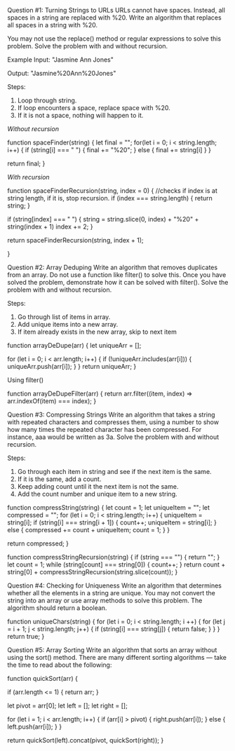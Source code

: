 Question #1: Turning Strings to URLs
URLs cannot have spaces. Instead, all spaces in a string are replaced with %20. Write an algorithm that replaces all spaces in a string with %20.

You may not use the replace() method or regular expressions to solve this problem. Solve the problem with and without recursion.

Example
Input: "Jasmine Ann Jones"

Output: "Jasmine%20Ann%20Jones"

Steps:
  1. Loop through string.
  2. If loop encounters a space, replace space with %20.
  3. If it is not a space, nothing will happen to it.

*Without recursion*

function spaceFinder(string) {
  let final = "";
  for(let i = 0; i < string.length; i++) {
    if (string[i] === " ") {
      final += "%20";
    } else {
      final += string[i]
    }
  }

  return final;
}

*With recursion*

function spaceFinderRecursion(string, index = 0) {
  //checks if index is at string length, if it is, stop recursion.
  if (index === string.length) { 
    return string;
  }

  if (string[index] === " ") {
    string = string.slice(0, index) + "%20" + string(index + 1)
    index += 2;
  }

  return spaceFinderRecursion(string, index + 1);

}

Question #2: Array Deduping
Write an algorithm that removes duplicates from an array. Do not use a function like filter() to solve this. Once you have solved the problem, demonstrate how it can be solved with filter(). Solve the problem with and without recursion.

Steps:
1. Go through list of items in array.
2. Add unique items into a new array.
3. If item already exists in the new array, skip to next item

function arrayDeDupe(arr) {
  let uniqueArr = [];

  for (let i = 0; i < arr.length; i++) {
    if (!uniqueArr.includes(arr[i])) {
      uniqueArr.push(arr[i]);
    }
  }
  return uniqueArr;
}

Using filter()

function arrayDeDupeFilter(arr) {
  return arr.filter((item, index) => arr.indexOf(item) === index);
}

Question #3: Compressing Strings
Write an algorithm that takes a string with repeated characters and compresses them, using a number to show how many times the repeated character has been compressed. For instance, aaa would be written as 3a. Solve the problem with and without recursion.

Steps:
1. Go through each item in string and see if the next item is the same.
2. If it is the same, add a count.
3. Keep adding count until it the next item is not the same.
4. Add the count number and unique item to a new string.

function compressString(string) {
  let count = 1;
  let uniqueItem = "";
  let compressed = "";
  for (let i = 0; i < string.length; i++) {
    uniqueItem = string[i];
    if (string[i] === string[i + 1]) {
      count++;
      uniqueItem = string[i];
    } else {
      compressed += count + uniqueItem;
      count = 1;
    }
  }

  return compressed;
}

function compressStringRecursion(string) {
  if (string === "") {
    return "";
  }
  let count = 1;
  while (string[count] === string[0]) {
    count++;
  }
  return count + string[0] + compressStringRecursion(string.slice(count));
}

Question #4: Checking for Uniqueness
Write an algorithm that determines whether all the elements in a string are unique. You may not convert the string into an array or use array methods to solve this problem. The algorithm should return a boolean.

function uniqueChars(string) {
  for (let i = 0; i < string.length; i ++) {
    for (let j = i + 1; j < string.length; j++) {
      if (string[i] === string[j]) {
        return false;
      }
    }
  }
  return true;
}

Question #5: Array Sorting
Write an algorithm that sorts an array without using the sort() method. There are many different sorting algorithms — take the time to read about the following:

function quickSort(arr) {

  if (arr.length <= 1) {
    return arr;
  }

  let pivot = arr[0];
  let left = [];
  let right = [];

  for (let i = 1; i < arr.length; i++) {
    if (arr[i] > pivot) {
      right.push(arr[i]);
    } else {
      left.push(arr[i]);
    }
  }

  return quickSort(left).concat(pivot, quickSort(right));
}
